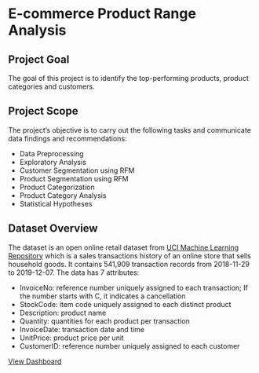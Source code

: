 # E-commerce Product Range Analysis
## Project Goal
The goal of this project is to identify the top-performing products, product categories and customers.
## Project Scope
The project’s objective is to carry out the following tasks and communicate data findings and recommendations:
- Data Preprocessing
- Exploratory Analysis
- Customer Segmentation using RFM 
- Product Segmentation using RFM 
- Product Categorization
- Product Category Analysis
- Statistical Hypotheses
## Dataset Overview
The dataset is an open online retail dataset from [UCI Machine Learning Repository](https://archive.ics.uci.edu/ml/datasets/online+retail#) which is a sales transactions history of an online store that sells household goods. It contains 541,909 transaction records from  2018-11-29 to 2019-12-07. The data has 7 attributes:
- InvoiceNo: reference number uniquely assigned to each transaction;
	      If the number starts with C, it indicates a cancellation
- StockCode: item code uniquely assigned to each distinct product
- Description: product name
- Quantity: quantities for each product per transaction
- InvoiceDate: transaction date and time
- UnitPrice: product price per unit
- CustomerID: reference number uniquely assigned to each customer

[View Dashboard](https://public.tableau.com/app/profile/dorothy.kunth/viz/E-commerceDashboard_16599549421270/Dashboard2)
